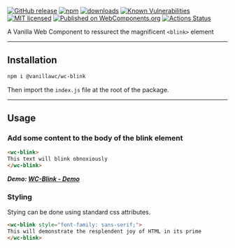 [![GitHub release](https://img.shields.io/github/v/release/vanillawc/wc-blink.svg)](https://github.com/vanillawc/wc-blink/releases)
[![npm](https://badgen.net/npm/v/@vanillawc/wc-blink)](https://www.npmjs.com/package/@vanillawc/wc-blink)
[![downloads](https://badgen.net/npm/dt/@vanillawc/wc-blink)](https://www.npmjs.com/package/@vanillawc/wc-blink)
[![Known Vulnerabilities](https://snyk.io/test/npm/@vanillawc/wc-blink/badge.svg)](https://snyk.io/test/npm/@vanillawc/wc-blink)
[![MIT licensed](https://img.shields.io/badge/license-MIT-blue.svg)](https://raw.githubusercontent.com/vanillawc/wc-blink/master/LICENSE)
[![Published on WebComponents.org](https://img.shields.io/badge/webcomponents.org-published-blue.svg)](https://www.webcomponents.org/element/@vanillawc/wc-blink)
[![Actions Status](https://github.com/vanillawc/wc-blink/workflows/Release/badge.svg)](https://github.com/vanillawc/wc-blink/actions)

A Vanilla Web Component to ressurect the magnificent `<blink>` element

 <!-- TODO: Add video graphic here -->

-----

## Installation

```sh
npm i @vanillawc/wc-blink
```

Then import the `index.js` file at the root of the package.

-----

## Usage

### Add some content to the body of the blink element

```html
<wc-blink>
This text will blink obnoxiously
</wc-blink>
```

***Demo: [WC-Blink - Demo][]***

### Styling

Stying can be done using standard css attributes.

```html
<wc-blink style="font-family: sans-serif;">
This will demonstrate the resplendent joy of HTML in its prime
</wc-blink>
```

[WC-Blink - Demo]: https://vanillawc.github.io/wc-blink/demo/index.html